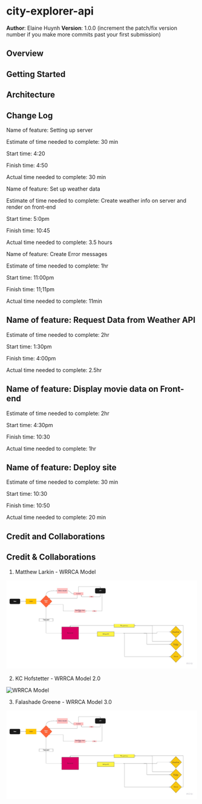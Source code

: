 # city-explorer-api

**Author**: Elaine Huynh
**Version**: 1.0.0 (increment the patch/fix version number if you make more commits past your first submission)

## Overview
<!-- Provide a high level overview of what this application is and why you are building it, beyond the fact that it's an assignment for this class. (i.e. What's your problem domain?) -->

## Getting Started
<!-- What are the steps that a user must take in order to build this app on their own machine and get it running? -->

## Architecture
<!-- Provide a detailed description of the application design. What technologies (languages, libraries, etc) you're using, and any other relevant design information. -->

## Change Log
<!-- Use this area to document the iterative changes made to your application as each feature is successfully implemented. Use time stamps. Here's an example:

01-01-2001 4:59pm - Application now has a fully-functional express server, with a GET route for the location resource. -->
Name of feature: Setting up server

Estimate of time needed to complete: 30 min

Start time: 4:20

Finish time: 4:50

Actual time needed to complete: 30 min

Name of feature: Set up weather data

Estimate of time needed to complete: Create weather info on server and render on front-end

Start time: 5:0pm

Finish time: 10:45

Actual time needed to complete: 3.5 hours

Name of feature: Create Error messages 

Estimate of time needed to complete: 1hr

Start time: 11:00pm

Finish time: 11;11pm

Actual time needed to complete: 11min

## Name of feature: Request Data from Weather API

Estimate of time needed to complete: 2hr

Start time: 1:30pm

Finish time: 4:00pm

Actual time needed to complete: 2.5hr

## Name of feature: Display movie data on Front-end

Estimate of time needed to complete: 2hr

Start time: 4:30pm

Finish time: 10:30

Actual time needed to complete: 1hr

## Name of feature: Deploy site
Estimate of time needed to complete: 30 min

Start time: 10:30

Finish time: 10:50

Actual time needed to complete: 20 min

## Credit and Collaborations
<!-- Give credit (and a link) to other people or resources that helped you build this application. -->

## Credit & Collaborations
1. Matthew Larkin - WRRCA Model

![WRRCA Model](./my-first-board.jpg)

2. KC Hofstetter - WRRCA Model 2.0

![WRRCA Model](./WWRC2.jpg)

3. Falashade Greene - WRRCA Model 3.0

![WRRCA Model](./my-first-board.jpg)